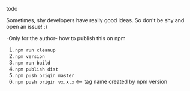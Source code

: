 todo

Sometimes, shy developers have really good ideas. So don't be shy and open an issue! :)






-Only for the author-
how to publish this on npm

1. `npm run cleanup`
2. `npm version`
3. `npm run build`
4. `npm publish dist`
5. `npm push origin master`
6. `npm push origin vx.x.x`  <-- tag name created by npm version